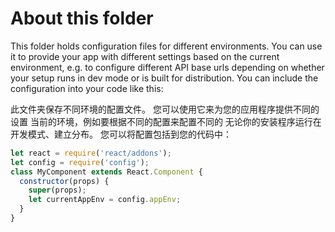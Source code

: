# About this folder
This folder holds configuration files for different environments.
You can use it to provide your app with different settings based on the 
current environment, e.g. to configure different API base urls depending on 
whether your setup runs in dev mode or is built for distribution.
You can include the configuration into your code like this:

此文件夹保存不同环境的配置文件。
您可以使用它来为您的应用程序提供不同的设置
当前的环境，例如要根据不同的配置来配置不同的
无论你的安装程序运行在开发模式、建立分布。
您可以将配置包括到您的代码中：

```javascript
let react = require('react/addons');
let config = require('config');
class MyComponent extends React.Component {
  constructor(props) {
    super(props);
    let currentAppEnv = config.appEnv;
  }
}
```
